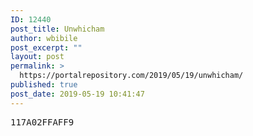 ```yaml
---
ID: 12440
post_title: Unwhicham
author: wbibile
post_excerpt: ""
layout: post
permalink: >
  https://portalrepository.com/2019/05/19/unwhicham/
published: true
post_date: 2019-05-19 10:41:47
---
```

<pre>117A02FFAFF9</pre>